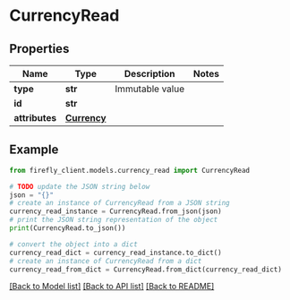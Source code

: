 # CurrencyRead


## Properties

Name | Type | Description | Notes
------------ | ------------- | ------------- | -------------
**type** | **str** | Immutable value | 
**id** | **str** |  | 
**attributes** | [**Currency**](Currency.md) |  | 

## Example

```python
from firefly_client.models.currency_read import CurrencyRead

# TODO update the JSON string below
json = "{}"
# create an instance of CurrencyRead from a JSON string
currency_read_instance = CurrencyRead.from_json(json)
# print the JSON string representation of the object
print(CurrencyRead.to_json())

# convert the object into a dict
currency_read_dict = currency_read_instance.to_dict()
# create an instance of CurrencyRead from a dict
currency_read_from_dict = CurrencyRead.from_dict(currency_read_dict)
```
[[Back to Model list]](../README.md#documentation-for-models) [[Back to API list]](../README.md#documentation-for-api-endpoints) [[Back to README]](../README.md)


